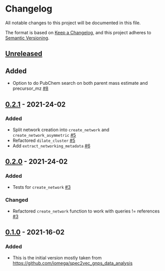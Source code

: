 # Changelog

All notable changes to this project will be documented in this file.

The format is based on [Keep a Changelog](https://keepachangelog.com/en/1.0.0/),
and this project adheres to [Semantic Versioning](https://semver.org/spec/v2.0.0.html).

## [Unreleased]

## Added

- Option to do PubChem search on both parent mass estimate and precursor_mz [#8](https://github.com/matchms/matchmsextras/pull/8)

## [0.2.1] - 2021-24-02

### Added

- Split network creation into `create_network` and `create_network_asymmetric` [#5](https://github.com/matchms/matchmsextras/pull/5)
- Refactored `dilate_cluster` [#5](https://github.com/matchms/matchmsextras/pull/5)
- Add `extract_networking_metadata` [#6](https://github.com/matchms/matchmsextras/pull/6)

## [0.2.0] - 2021-24-02

### Added

- Tests for `create_network` [#3](https://github.com/matchms/matchmsextras/pull/3)

### Changed

- Refactored `create_network` function to work with queries != references [#3](https://github.com/matchms/matchmsextras/pull/3)

## [0.1.0] - 2021-16-02

### Added

- This is the initial version mostly taken from https://github.com/iomega/spec2vec_gnps_data_analysis

[Unreleased]: https://github.com/matchms/matchmsextras/compare/0.2.1...HEAD
[0.2.1]: https://github.com/matchms/matchmsextras/compare/0.2.0...0.2.1
[0.2.0]: https://github.com/matchms/matchmsextras/compare/0.1.0...0.2.0
[0.1.0]: https://github.com/matchms/matchmsextras/releases/tag/0.1.0
